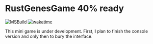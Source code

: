 # RustGenesGame 40% ready
[![MSBuild](https://github.com/svakob/RustGenesGame/actions/workflows/msbuild.yml/badge.svg?branch=main)](https://github.com/svakob/RustGenesGame/actions/workflows/msbuild.yml) [![wakatime](https://wakatime.com/badge/github/svakob/RustGenesGame.svg)](https://wakatime.com/badge/github/svakob/RustGenesGame)

This mini game is under development. First, I plan to finish the console version and only then to bury the interface.
